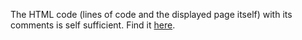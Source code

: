 The HTML code (lines of code and the displayed page itself) with its comments is self sufficient. Find it [here](Forms.html).
